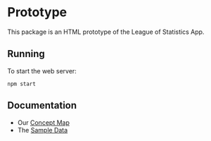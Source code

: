 # Prototype

This package is an HTML prototype of the League of Statistics App.
## Running

To start the web server:

```shell
npm start
```

## Documentation

- Our [Concept Map](inbox/LeagueOfStatistics.jpg)
- The [Sample Data](inbox/example_data.pdf)